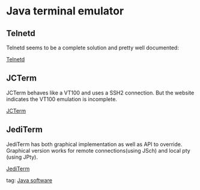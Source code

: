 # Java terminal emulator

## Telnetd
Telnetd seems to be a complete solution and pretty well documented:

[Telnetd](http://telnetd.sourceforge.net/)

## JCTerm
JCTerm behaves like a VT100 and uses a SSH2 connection. But the website indicates the VT100 emulation is incomplete.

[JCTerm](http://www.jcraft.com/jcterm/)

## JediTerm
JediTerm has both graphical implementation as well as API to override.
Graphical version works for remote connections(using JSch) and local pty (using JPty).

[JediTerm](https://github.com/JetBrains/jediterm)

tag: [Java software](tag-Java-software)